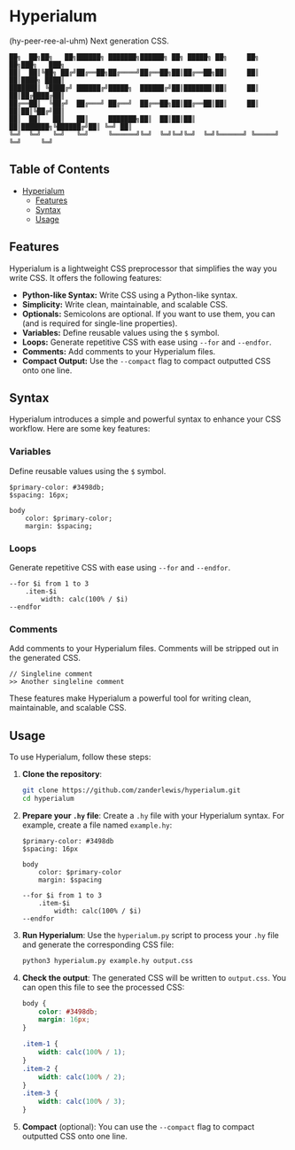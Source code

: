 # Hyperialum
(hy-peer-ree-al-uhm) Next generation CSS.

```
██╗  ██╗██╗   ██╗██████╗ ███████╗██████╗ ██╗ █████╗ ██╗     ██╗   ██╗███╗   ███╗
██║  ██║╚██╗ ██╔╝██╔══██╗██╔════╝██╔══██╗██║██╔══██╗██║     ██║   ██║████╗ ████║
███████║ ╚████╔╝ ██████╔╝█████╗  ██████╔╝██║███████║██║     ██║   ██║██╔████╔██║
██╔══██║  ╚██╔╝  ██╔═══╝ ██╔══╝  ██╔══██╗██║██╔══██║██║     ██║   ██║██║╚██╔╝██║
██║  ██║   ██║   ██║     ███████╗██║  ██║██║██║  ██║███████╗╚██████╔╝██║ ╚═╝ ██║
╚═╝  ╚═╝   ╚═╝   ╚═╝     ╚══════╝╚═╝  ╚═╝╚═╝╚═╝  ╚═╝╚══════╝ ╚═════╝ ╚═╝     ╚═╝
```

## Table of Contents
- [Hyperialum](#hyperialum)
  - [Features](#features)
  - [Syntax](#syntax)
  - [Usage](#usage)

## Features

Hyperialum is a lightweight CSS preprocessor that simplifies the way you write CSS. It offers the following features:

- **Python-like Syntax:** Write CSS using a Python-like syntax.
- **Simplicity:** Write clean, maintainable, and scalable CSS.
- **Optionals:** Semicolons are optional. If you want to use them, you can (and is required for single-line properties).
- **Variables:** Define reusable values using the `$` symbol.
- **Loops:** Generate repetitive CSS with ease using `--for` and `--endfor`.
- **Comments:** Add comments to your Hyperialum files.
- **Compact Output:** Use the `--compact` flag to compact outputted CSS onto one line.

## Syntax

Hyperialum introduces a simple and powerful syntax to enhance your CSS workflow. Here are some key features:

### Variables
Define reusable values using the `$` symbol.
```hy
$primary-color: #3498db;
$spacing: 16px;

body
    color: $primary-color;
    margin: $spacing;
```

### Loops
Generate repetitive CSS with ease using `--for` and `--endfor`.
```hy
--for $i from 1 to 3
    .item-$i
        width: calc(100% / $i)
--endfor
```

### Comments
Add comments to your Hyperialum files. Comments will be stripped out in the generated CSS.
```hy
// Singleline comment
>> Another singleline comment
```

These features make Hyperialum a powerful tool for writing clean, maintainable, and scalable CSS.


## Usage

To use Hyperialum, follow these steps:

1. **Clone the repository**:
    ```sh
    git clone https://github.com/zanderlewis/hyperialum.git
    cd hyperialum
    ```

2. **Prepare your `.hy` file**:
    Create a `.hy` file with your Hyperialum syntax. For example, create a file named `example.hy`:
    ```hy
    $primary-color: #3498db
    $spacing: 16px

    body
        color: $primary-color
        margin: $spacing

    --for $i from 1 to 3
        .item-$i
            width: calc(100% / $i)
    --endfor
    ```

3. **Run Hyperialum**:
    Use the `hyperialum.py` script to process your `.hy` file and generate the corresponding CSS file:
    ```sh
    python3 hyperialum.py example.hy output.css
    ```

4. **Check the output**:
    The generated CSS will be written to `output.css`. You can open this file to see the processed CSS:
    ```css
    body {
        color: #3498db;
        margin: 16px;
    }

    .item-1 {
        width: calc(100% / 1);
    }
    .item-2 {
        width: calc(100% / 2);
    }
    .item-3 {
        width: calc(100% / 3);
    }
    ```

5. **Compact** (optional):
    You can use the `--compact` flag to compact outputted CSS onto one line.
